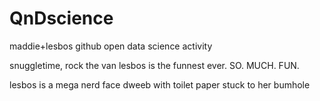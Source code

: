 # QnDscience
maddie+lesbos github open data science activity 

snuggletime, rock the van 
lesbos is the funnest ever. SO. MUCH. FUN.

lesbos is a mega nerd face dweeb with toilet paper stuck to her bumhole 